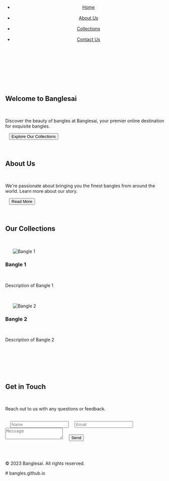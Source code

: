 <!DOCTYPE html>  
<html lang="en">  
<head>  
  <meta charset="UTF-8">  
  <meta name="viewport" content="width=device-width, initial-scale=1.0">  
  <title>Banglesai - Your One-Stop Bangle Destination</title>  
  <link rel="stylesheet" type="text/css" href="https://github.com/lakshrahul/bangles.github.io/blob/main/style.css">  
</head>  
<body>  
  <header>  
   <nav>  
    <ul>  
      <li><a href="#home">Home</a></li>  
      <li><a href="#about">About Us</a></li>  
      <li><a href="#collections">Collections</a></li>  
      <li><a href="#contact">Contact Us</a></li>  
    </ul>  
   </nav>  
  </header>  
  <main>  
   <section id="home">  
    <h1>Welcome to Banglesai</h1>  
    <p>Discover the beauty of bangles at Banglesai, your premier online destination for exquisite bangles.</p>  
    <button>Explore Our Collections</button>  
   </section>  
   <section id="about">  
    <h2>About Us</h2>  
    <p>We're passionate about bringing you the finest bangles from around the world. Learn more about our story.</p>  
    <button>Read More</button>  
   </section>  
   <section id="collections">  
    <h2>Our Collections</h2>  
    <div class="collection-grid">  
      <div class="collection-item">  
       <img src="image1.jpg" alt="Bangle 1">  
       <h3>Bangle 1</h3>  
       <p> Description of Bangle 1</p>  
      </div>  
      <div class="collection-item">  
       <img src="image2.jpg" alt="Bangle 2">  
       <h3>Bangle 2</h3>  
       <p> Description of Bangle 2</p>  
      </div>  
      <!-- Add more collection items here -->  
    </div>  
   </section>  
   <section id="contact">  
    <h2>Get in Touch</h2>  
    <p>Reach out to us with any questions or feedback.</p>  
    <form>  
      <input type="text" placeholder="Name">  
      <input type="email" placeholder="Email">  
      <textarea placeholder="Message"></textarea>  
      <button>Send</button>  
    </form>  
   </section>  
  </main>  
  <footer>  
   <p>&copy; 2023 Banglesai. All rights reserved.</p>  
  </footer>  
</body>  
</html>
# bangles.github.io

